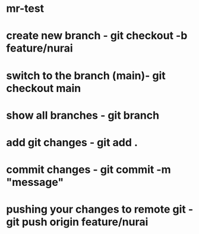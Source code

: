 # mr-test



# create new branch - git checkout -b feature/nurai
# switch to the branch (main)- git checkout main
# show all branches - git branch


# add git changes - git add .
# commit changes - git commit -m "message"
# pushing your changes to remote git - git push origin feature/nurai